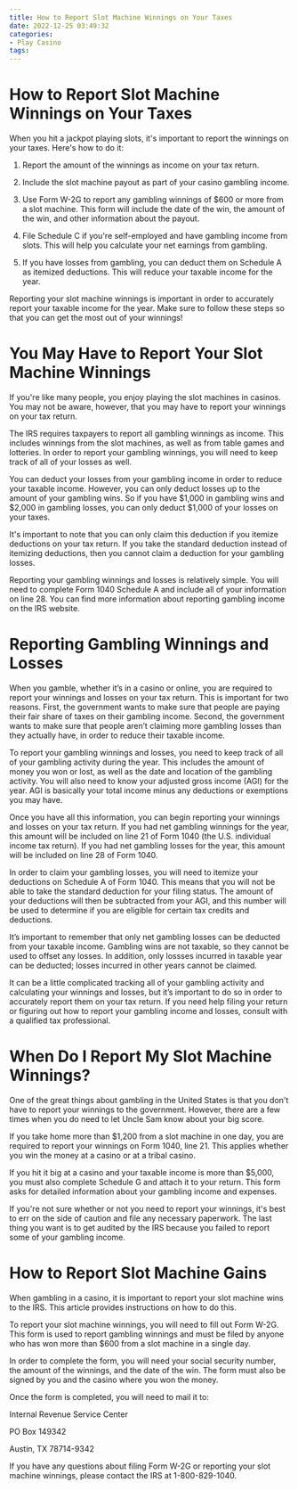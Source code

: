 ```yaml
---
title: How to Report Slot Machine Winnings on Your Taxes
date: 2022-12-25 03:49:32
categories:
- Play Casino
tags:
---
```



#  How to Report Slot Machine Winnings on Your Taxes

When you hit a jackpot playing slots, it's important to report the winnings on your taxes. Here's how to do it:

1. Report the amount of the winnings as income on your tax return.

2. Include the slot machine payout as part of your casino gambling income.

3. Use Form W-2G to report any gambling winnings of $600 or more from a slot machine. This form will include the date of the win, the amount of the win, and other information about the payout.

4. File Schedule C if you're self-employed and have gambling income from slots. This will help you calculate your net earnings from gambling.

5. If you have losses from gambling, you can deduct them on Schedule A as itemized deductions. This will reduce your taxable income for the year.

Reporting your slot machine winnings is important in order to accurately report your taxable income for the year. Make sure to follow these steps so that you can get the most out of your winnings!

#  You May Have to Report Your Slot Machine Winnings

If you're like many people, you enjoy playing the slot machines in casinos. You may not be aware, however, that you may have to report your winnings on your tax return.

The IRS requires taxpayers to report all gambling winnings as income. This includes winnings from the slot machines, as well as from table games and lotteries. In order to report your gambling winnings, you will need to keep track of all of your losses as well.

You can deduct your losses from your gambling income in order to reduce your taxable income. However, you can only deduct losses up to the amount of your gambling wins. So if you have $1,000 in gambling wins and $2,000 in gambling losses, you can only deduct $1,000 of your losses on your taxes.

It's important to note that you can only claim this deduction if you itemize deductions on your tax return. If you take the standard deduction instead of itemizing deductions, then you cannot claim a deduction for your gambling losses.

Reporting your gambling winnings and losses is relatively simple. You will need to complete Form 1040 Schedule A and include all of your information on line 28. You can find more information about reporting gambling income on the IRS website.

#  Reporting Gambling Winnings and Losses

When you gamble, whether it’s in a casino or online, you are required to report your winnings and losses on your tax return. This is important for two reasons. First, the government wants to make sure that people are paying their fair share of taxes on their gambling income. Second, the government wants to make sure that people aren’t claiming more gambling losses than they actually have, in order to reduce their taxable income.

To report your gambling winnings and losses, you need to keep track of all of your gambling activity during the year. This includes the amount of money you won or lost, as well as the date and location of the gambling activity. You will also need to know your adjusted gross income (AGI) for the year. AGI is basically your total income minus any deductions or exemptions you may have.

Once you have all this information, you can begin reporting your winnings and losses on your tax return. If you had net gambling winnings for the year, this amount will be included on line 21 of Form 1040 (the U.S. individual income tax return). If you had net gambling losses for the year, this amount will be included on line 28 of Form 1040.

In order to claim your gambling losses, you will need to itemize your deductions on Schedule A of Form 1040. This means that you will not be able to take the standard deduction for your filing status. The amount of your deductions will then be subtracted from your AGI, and this number will be used to determine if you are eligible for certain tax credits and deductions.

It’s important to remember that only net gambling losses can be deducted from your taxable income. Gambling wins are not taxable, so they cannot be used to offset any losses. In addition, only lossses incurred in taxable year can be deducted; losses incurred in other years cannot be claimed.

It can be a little complicated tracking all of your gambling activity and calculating your winnings and losses, but it’s important to do so in order to accurately report them on your tax return. If you need help filing your return or figuring out how to report your gambling income and losses, consult with a qualified tax professional.

#  When Do I Report My Slot Machine Winnings?

One of the great things about gambling in the United States is that you don't have to report your winnings to the government. However, there are a few times when you do need to let Uncle Sam know about your big score.

If you take home more than $1,200 from a slot machine in one day, you are required to report your winnings on Form 1040, line 21. This applies whether you win the money at a casino or at a tribal casino.

If you hit it big at a casino and your taxable income is more than $5,000, you must also complete Schedule G and attach it to your return. This form asks for detailed information about your gambling income and expenses.

If you're not sure whether or not you need to report your winnings, it's best to err on the side of caution and file any necessary paperwork. The last thing you want is to get audited by the IRS because you failed to report some of your gambling income.

#  How to Report Slot Machine Gains

When gambling in a casino, it is important to report your slot machine wins to the IRS. This article provides instructions on how to do this.

To report your slot machine winnings, you will need to fill out Form W-2G. This form is used to report gambling winnings and must be filed by anyone who has won more than $600 from a slot machine in a single day.

In order to complete the form, you will need your social security number, the amount of the winnings, and the date of the win. The form must also be signed by you and the casino where you won the money.

Once the form is completed, you will need to mail it to:

Internal Revenue Service Center

PO Box 149342

Austin, TX 78714-9342

If you have any questions about filing Form W-2G or reporting your slot machine winnings, please contact the IRS at 1-800-829-1040.